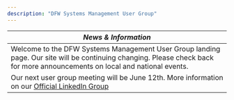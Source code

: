 ```yaml
---
description: "DFW Systems Management User Group"
---
```


| **_News & Information_** |
|--------|
|Welcome to the DFW Systems Management User Group landing page.  Our site will be continuing changing. Please check back for more announcements on local and national events.        |
|Our next user group meeting will be June 12th.  More information on our [Official LinkedIn Group](https://www.linkedin.com/events/dfwsmugwintermeetup7124033422594904066/)      |


